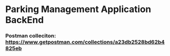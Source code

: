 # Parking Management Application BackEnd 
### Postman colleciton: https://www.getpostman.com/collections/a23db2528bd62b4825eb
